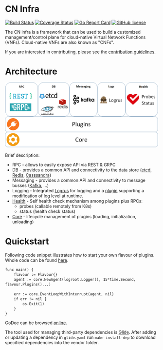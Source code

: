 # CN Infra

[![Build Status](https://travis-ci.org/ligato/cn-infra.svg?branch=master)](https://travis-ci.org/ligato/cn-infra)
[![Coverage Status](https://coveralls.io/repos/github/ligato/cn-infra/badge.svg?branch=master)](https://coveralls.io/github/ligato/cn-infra?branch=master)
[![Go Report Card](https://goreportcard.com/badge/github.com/ligato/cn-infra)](https://goreportcard.com/report/github.com/ligato/cn-infra)
[![GitHub license](https://img.shields.io/badge/license-Apache%20license%202.0-blue.svg)](https://github.com/ligato/cn-infra/blob/master/LICENSE.md)

The CN infra is a framework that can be used to build a customized management/control
plane for cloud-native Virtual Network Functions (VNFs). Cloud-native VNFs are also 
known as "CNFs".

If you are interested in contributing, please see the [contribution guidelines](CONTRIBUTING.md).

# Architecture

![arch](high_level_arch_cninfra.png "High Level Architecture of cn-infra")

Brief description:
* RPC - allows to easily expose API via REST & GRPC
* DB - provides a common API and connectivity to the data store ([etcd](db/keyval/etcdv3), [Redis](db/keyval/redis), [Casssandra](db/sql/cassandra))
* Messaging - provides a common API and connectivity to message busses ([Kafka](messaging/kafka), ...)
* Logging - Integrated [Logrus](logging/logrus) for logging and a [plugin](logging/logmanager) supporting a modification of log level at runtime.
* [Health](statuscheck) - Self health check mechanism among plugins plus RPCs:
  *  probes (callable remotely from K8s)
  *  status (health check status) 
* [Core](core) - lifecycle management of plugins (loading, initialization, unloading)

# Quickstart
Following code snippet illustrates how to start your own flavour of plugins.
Whole code can be found [here](examples/simple-agent/agent.go).
```
func main() {
	flavour := Flavour{}
	agent := core.NewAgent(logroot.Logger(), 15*time.Second, flavour.Plugins()...)

	err := core.EventLoopWithInterrupt(agent, nil)
	if err != nil {
		os.Exit(1)
	}
}
```

GoDoc can be browsed [online](https://godoc.org/github.com/ligato/cn-infra).

The tool used for managing third-party dependencies is [Glide](https://github.com/Masterminds/glide). After adding or updating
a dependency in `glide.yaml` run `make install-dep` to download specified dependencies into the vendor folder. 
